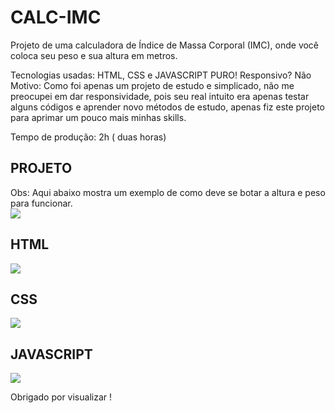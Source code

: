 # CALC-IMC

  Projeto de uma calculadora de Índice de Massa Corporal (IMC), onde você coloca seu peso e sua altura em metros.

Tecnologias usadas: HTML, CSS e JAVASCRIPT PURO!
Responsivo? Não
Motivo: Como foi apenas um projeto de estudo e simplicado, não me preocupei em dar responsividade, pois seu real intuito era apenas testar alguns códigos
e aprender novo métodos de estudo, apenas fiz este projeto para aprimar um pouco mais minhas skills.

Tempo de produção: 2h ( duas horas)

<h2>PROJETO</h2>
Obs: Aqui abaixo mostra um exemplo de como deve se botar a altura e peso para funcionar. 
</br>
<img src="https://user-images.githubusercontent.com/110071892/197244740-6a7c1839-8322-4d83-844d-7715fdbf7cf5.png" />

<h2>HTML</h2>
<img src="https://user-images.githubusercontent.com/110071892/197244908-7e0da460-0658-4a1d-90ba-06db459cb003.png" />

<h2>CSS</h2>
<img src="https://user-images.githubusercontent.com/110071892/197244917-262bb60e-6b1a-4c87-99c4-ea64e6c7cbab.png" />

<h2>JAVASCRIPT</h2>
<img src="https://user-images.githubusercontent.com/110071892/197244932-54da6f88-4ea7-49dd-8ece-0a714d3f6bea.png" />

Obrigado por visualizar !
